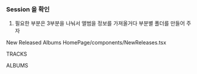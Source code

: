 ### Session 을 확인

1. 필요한 부분은 3부분을 나눠서 앨범을 정보를 가져올거다
부분별 폴더를 만들어 주자 

New Released Albums
HomePage/components/NewReleases.tsx


TRACKS 

ALBUMS 

